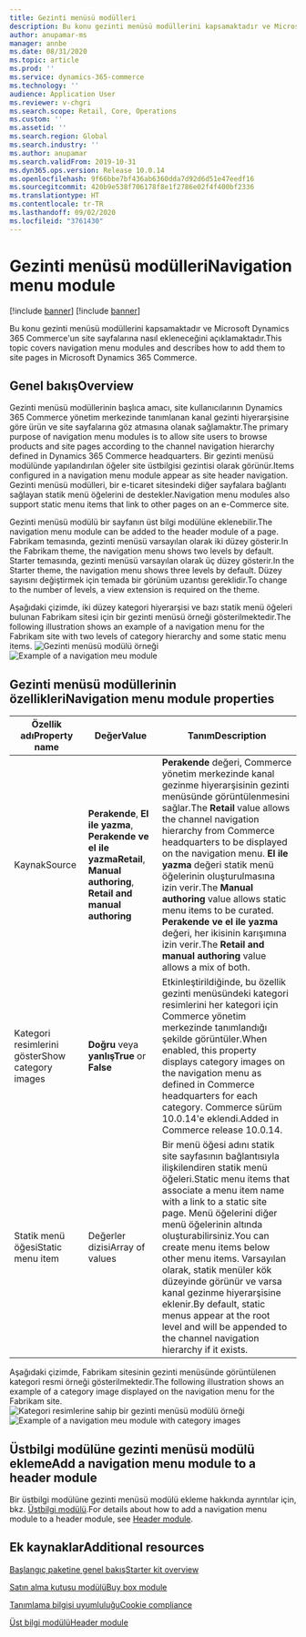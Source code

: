 ```yaml
---
title: Gezinti menüsü modülleri
description: Bu konu gezinti menüsü modüllerini kapsamaktadır ve Microsoft Dynamics 365 Commerce'un site sayfalarına nasıl ekleneceğini açıklamaktadır.
author: anupamar-ms
manager: annbe
ms.date: 08/31/2020
ms.topic: article
ms.prod: ''
ms.service: dynamics-365-commerce
ms.technology: ''
audience: Application User
ms.reviewer: v-chgri
ms.search.scope: Retail, Core, Operations
ms.custom: ''
ms.assetid: ''
ms.search.region: Global
ms.search.industry: ''
ms.author: anupamar
ms.search.validFrom: 2019-10-31
ms.dyn365.ops.version: Release 10.0.14
ms.openlocfilehash: 9f66bbe7bf436ab6360dda7d92d6d51e47eedf16
ms.sourcegitcommit: 420b9e538f706178f8e1f2786e02f4f400bf2336
ms.translationtype: HT
ms.contentlocale: tr-TR
ms.lasthandoff: 09/02/2020
ms.locfileid: "3761430"
---
```

# <a name="navigation-menu-module"></a><span data-ttu-id="a1d05-103">Gezinti menüsü modülleri</span><span class="sxs-lookup"><span data-stu-id="a1d05-103">Navigation menu module</span></span>

[!include [banner](includes/banner.md)]
[!include [banner](includes/preview-banner.md)]

<span data-ttu-id="a1d05-104">Bu konu gezinti menüsü modüllerini kapsamaktadır ve Microsoft Dynamics 365 Commerce'un site sayfalarına nasıl ekleneceğini açıklamaktadır.</span><span class="sxs-lookup"><span data-stu-id="a1d05-104">This topic covers navigation menu modules and describes how to add them to site pages in Microsoft Dynamics 365 Commerce.</span></span>

## <a name="overview"></a><span data-ttu-id="a1d05-105">Genel bakış</span><span class="sxs-lookup"><span data-stu-id="a1d05-105">Overview</span></span>

<span data-ttu-id="a1d05-106">Gezinti menüsü modüllerinin başlıca amacı, site kullanıcılarının Dynamics 365 Commerce yönetim merkezinde tanımlanan kanal gezinti hiyerarşisine göre ürün ve site sayfalarına göz atmasına olanak sağlamaktır.</span><span class="sxs-lookup"><span data-stu-id="a1d05-106">The primary purpose of navigation menu modules is to allow site users to browse products and site pages according to the channel navigation hierarchy defined in Dynamics 365 Commerce headquarters.</span></span> <span data-ttu-id="a1d05-107">Bir gezinti menüsü modülünde yapılandırılan öğeler site üstbilgisi gezintisi olarak görünür.</span><span class="sxs-lookup"><span data-stu-id="a1d05-107">Items configured in a navigation menu module appear as site header navigation.</span></span> <span data-ttu-id="a1d05-108">Gezinti menüsü modülleri, bir e-ticaret sitesindeki diğer sayfalara bağlantı sağlayan statik menü öğelerini de destekler.</span><span class="sxs-lookup"><span data-stu-id="a1d05-108">Navigation menu modules also support static menu items that link to other pages on an e-Commerce site.</span></span>

<span data-ttu-id="a1d05-109">Gezinti menüsü modülü bir sayfanın üst bilgi modülüne eklenebilir.</span><span class="sxs-lookup"><span data-stu-id="a1d05-109">The navigation menu module can be added to the header module of a page.</span></span> <span data-ttu-id="a1d05-110">Fabrikam temasında, gezinti menüsü varsayılan olarak iki düzey gösterir.</span><span class="sxs-lookup"><span data-stu-id="a1d05-110">In the Fabrikam theme, the navigation menu shows two levels by default.</span></span> <span data-ttu-id="a1d05-111">Starter temasında, gezinti menüsü varsayılan olarak üç düzey gösterir.</span><span class="sxs-lookup"><span data-stu-id="a1d05-111">In the Starter theme, the navigation menu shows three levels by default.</span></span> <span data-ttu-id="a1d05-112">Düzey sayısını değiştirmek için temada bir görünüm uzantısı gereklidir.</span><span class="sxs-lookup"><span data-stu-id="a1d05-112">To change to the number of levels, a view extension is required on the theme.</span></span>

<span data-ttu-id="a1d05-113">Aşağıdaki çizimde, iki düzey kategori hiyerarşisi ve bazı statik menü öğeleri bulunan Fabrikam sitesi için bir gezinti menüsü örneği gösterilmektedir.</span><span class="sxs-lookup"><span data-stu-id="a1d05-113">The following illustration shows an example of a navigation menu for the Fabrikam site with two levels of category hierarchy and some static menu items.</span></span>
<span data-ttu-id="a1d05-114">![Gezinti menüsü modülü örneği](./media/ecommerce-header.png)</span><span class="sxs-lookup"><span data-stu-id="a1d05-114">![Example of a navigation meu module](./media/ecommerce-header.png)</span></span>

## <a name="navigation-menu-module-properties"></a><span data-ttu-id="a1d05-115">Gezinti menüsü modüllerinin özellikleri</span><span class="sxs-lookup"><span data-stu-id="a1d05-115">Navigation menu module properties</span></span>

| <span data-ttu-id="a1d05-116">Özellik adı</span><span class="sxs-lookup"><span data-stu-id="a1d05-116">Property name</span></span>             | <span data-ttu-id="a1d05-117">Değer</span><span class="sxs-lookup"><span data-stu-id="a1d05-117">Value</span></span>                 | <span data-ttu-id="a1d05-118">Tanım</span><span class="sxs-lookup"><span data-stu-id="a1d05-118">Description</span></span> |
|---------------------------|-----------------------|-------------|
| <span data-ttu-id="a1d05-119">Kaynak</span><span class="sxs-lookup"><span data-stu-id="a1d05-119">Source</span></span>                  | <span data-ttu-id="a1d05-120">**Perakende**, **El ile yazma**, **Perakende ve el ile yazma**</span><span class="sxs-lookup"><span data-stu-id="a1d05-120">**Retail**, **Manual authoring**, **Retail and manual authoring**</span></span> | <span data-ttu-id="a1d05-121">**Perakende** değeri, Commerce yönetim merkezinde kanal gezinme hiyerarşisinin gezinti menüsünde görüntülenmesini sağlar.</span><span class="sxs-lookup"><span data-stu-id="a1d05-121">The **Retail** value allows the channel navigation hierarchy from Commerce headquarters to be displayed on the navigation menu.</span></span> <span data-ttu-id="a1d05-122">**El ile yazma** değeri statik menü öğelerinin oluşturulmasına izin verir.</span><span class="sxs-lookup"><span data-stu-id="a1d05-122">The **Manual authoring** value allows static menu items to be curated.</span></span> <span data-ttu-id="a1d05-123">**Perakende ve el ile yazma** değeri, her ikisinin karışımına izin verir.</span><span class="sxs-lookup"><span data-stu-id="a1d05-123">The **Retail and manual authoring** value allows a mix of both.</span></span> |
| <span data-ttu-id="a1d05-124">Kategori resimlerini göster</span><span class="sxs-lookup"><span data-stu-id="a1d05-124">Show category images</span></span> | <span data-ttu-id="a1d05-125">**Doğru** veya **yanlış**</span><span class="sxs-lookup"><span data-stu-id="a1d05-125">**True** or **False**</span></span>    | <span data-ttu-id="a1d05-126">Etkinleştirildiğinde, bu özellik gezinti menüsündeki kategori resimlerini her kategori için Commerce yönetim merkezinde tanımlandığı şekilde görüntüler.</span><span class="sxs-lookup"><span data-stu-id="a1d05-126">When enabled, this property displays category images on the navigation menu as defined in Commerce headquarters for each category.</span></span> <span data-ttu-id="a1d05-127">Commerce sürüm 10.0.14'e eklendi.</span><span class="sxs-lookup"><span data-stu-id="a1d05-127">Added in Commerce release 10.0.14.</span></span> |
| <span data-ttu-id="a1d05-128">Statik menü öğesi</span><span class="sxs-lookup"><span data-stu-id="a1d05-128">Static menu item</span></span>| <span data-ttu-id="a1d05-129">Değerler dizisi</span><span class="sxs-lookup"><span data-stu-id="a1d05-129">Array of values</span></span>| <span data-ttu-id="a1d05-130">Bir menü öğesi adını statik site sayfasının bağlantısıyla ilişkilendiren statik menü öğeleri.</span><span class="sxs-lookup"><span data-stu-id="a1d05-130">Static menu items that associate a menu item name with a link to a static site page.</span></span> <span data-ttu-id="a1d05-131">Menü öğelerini diğer menü öğelerinin altında oluşturabilirsiniz.</span><span class="sxs-lookup"><span data-stu-id="a1d05-131">You can create menu items below other menu items.</span></span> <span data-ttu-id="a1d05-132">Varsayılan olarak, statik menüler kök düzeyinde görünür ve varsa kanal gezinme hiyerarşisine eklenir.</span><span class="sxs-lookup"><span data-stu-id="a1d05-132">By default, static menus appear at the root level and will be appended to the channel navigation hierarchy if it exists.</span></span> |

<span data-ttu-id="a1d05-133">Aşağıdaki çizimde, Fabrikam sitesinin gezinti menüsünde görüntülenen kategori resmi örneği gösterilmektedir.</span><span class="sxs-lookup"><span data-stu-id="a1d05-133">The following illustration shows an example of a category image displayed on the navigation menu for the Fabrikam site.</span></span>
<span data-ttu-id="a1d05-134">![Kategori resimlerine sahip bir gezinti menüsü modülü örneği](./media/ecommerce-categoryimages.PNG)</span><span class="sxs-lookup"><span data-stu-id="a1d05-134">![Example of a navigation meu module with category images](./media/ecommerce-categoryimages.PNG)</span></span>

## <a name="add-a-navigation-menu-module-to-a-header-module"></a><span data-ttu-id="a1d05-135">Üstbilgi modülüne gezinti menüsü modülü ekleme</span><span class="sxs-lookup"><span data-stu-id="a1d05-135">Add a navigation menu module to a header module</span></span>

<span data-ttu-id="a1d05-136">Bir üstbilgi modülüne gezinti menüsü modülü ekleme hakkında ayrıntılar için, bkz. [Üstbilgi modülü](author-header-module.md).</span><span class="sxs-lookup"><span data-stu-id="a1d05-136">For details about how to add a navigation menu module to a header module, see [Header module](author-header-module.md).</span></span>

## <a name="additional-resources"></a><span data-ttu-id="a1d05-137">Ek kaynaklar</span><span class="sxs-lookup"><span data-stu-id="a1d05-137">Additional resources</span></span>

[<span data-ttu-id="a1d05-138">Başlangıç paketine genel bakış</span><span class="sxs-lookup"><span data-stu-id="a1d05-138">Starter kit overview</span></span>](starter-kit-overview.md)

[<span data-ttu-id="a1d05-139">Satın alma kutusu modülü</span><span class="sxs-lookup"><span data-stu-id="a1d05-139">Buy box module</span></span>](add-buy-box.md)

[<span data-ttu-id="a1d05-140">Tanımlama bilgisi uyumluluğu</span><span class="sxs-lookup"><span data-stu-id="a1d05-140">Cookie compliance</span></span>](cookie-compliance.md)

[<span data-ttu-id="a1d05-141">Üst bilgi modülü</span><span class="sxs-lookup"><span data-stu-id="a1d05-141">Header module</span></span>](author-header-module.md)
